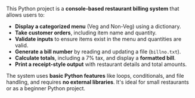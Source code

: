 

This Python project is a **console-based restaurant billing system** that allows users to:

* **Display a categorized menu** (Veg and Non-Veg) using a dictionary.
* **Take customer orders**, including item name and quantity.
* **Validate inputs** to ensure items exist in the menu and quantities are valid.
* **Generate a bill number** by reading and updating a file (`billno.txt`).
* **Calculate totals**, including a 7% tax, and display a **formatted bill**.
* **Print a receipt-style output** with restaurant details and total amounts.

The system uses **basic Python features** like loops, conditionals, and file handling, and requires **no external libraries**. It's ideal for small restaurants or as a beginner Python project.
